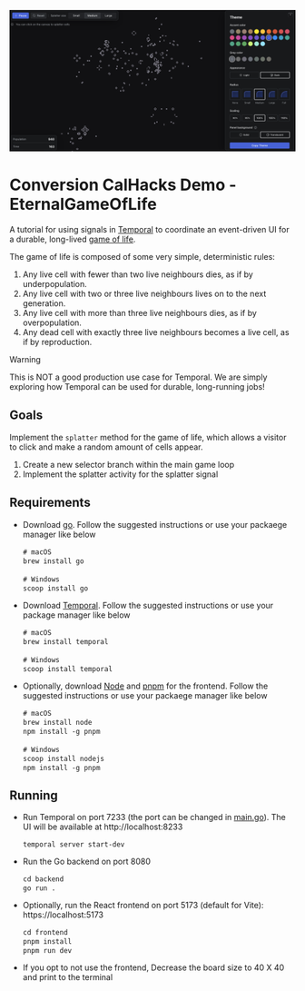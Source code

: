 ![Screenshot](./thumbnail.png)

# Conversion CalHacks Demo - EternalGameOfLife

A tutorial for using signals in [Temporal](https://docs.temporal.io/evaluate/why-temporal) to coordinate an event-driven UI for a durable, long-lived [game of life](https://en.wikipedia.org/wiki/Conway%27s_Game_of_Life).

The game of life is composed of some very simple, deterministic rules:

1. Any live cell with fewer than two live neighbours dies, as if by underpopulation.
2. Any live cell with two or three live neighbours lives on to the next generation.
3. Any live cell with more than three live neighbours dies, as if by overpopulation.
4. Any dead cell with exactly three live neighbours becomes a live cell, as if by reproduction.

> [!WARNING]
> This is NOT a good production use case for Temporal. We are simply exploring how Temporal can be used for durable, long-running jobs!

## Goals
Implement the `splatter` method for the game of life, which allows a visitor to click and make a random amount of cells appear.

1. Create a new selector branch within the main game loop
2. Implement the splatter activity for the splatter signal

## Requirements

- Download [go](https://go.dev/dl/). Follow the suggested instructions or use your packaege manager like below

  ```shell
  # macOS
  brew install go

  # Windows
  scoop install go
  ```

- Download [Temporal](https://learn.temporal.io/getting_started/go/dev_environment). Follow the suggested instructions or use your package manager like below

  ```shell
  # macOS
  brew install temporal

  # Windows
  scoop install temporal
  ```

- Optionally, download [Node](https://nodejs.org/en/download) and [pnpm](https://pnpm.io/installation) for the frontend. Follow the suggested instructions or use your packaege manager like below

  ```shell
  # macOS
  brew install node
  npm install -g pnpm

  # Windows
  scoop install nodejs
  npm install -g pnpm
  ```

## Running

- Run Temporal on port 7233 (the port can be changed in [main.go](./backend/main.go)). The UI will be available at http://localhost:8233

  ```shell
  temporal server start-dev
  ```

- Run the Go backend on port 8080

  ```shell
  cd backend
  go run .
  ```

- Optionally, run the React frontend on port 5173 (default for Vite): https://localhost:5173
  ```shell
  cd frontend
  pnpm install
  pnpm run dev
  ```
- If you opt to not use the frontend, Decrease the board size to 40 X 40 and print to the terminal
